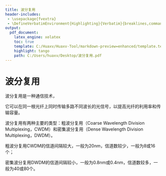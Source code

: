 ```yaml
---
title: 波分复用
header-includes:
 - \usepackage{fvextra}
 - \DefineVerbatimEnvironment{Highlighting}{Verbatim}{breaklines,commandchars=\\\{\}}
output:
  pdf_document:
    latex_engine: xelatex
    toc: true
    template: C:/Huaxv/Huaxv-Tool/markdown-preview=enhanced/template.tex
    highlight: tango
    path: C:/Users/huaxv/Desktop/波分复用.pdf
---
```


# 波分复用

波分复用是一种通信技术，

它可以在同一根光纤上同时传输多路不同波长的光信号，以提高光纤的利用率和传输容量。

波分复用有两种主要的类型：粗波分复用（Coarse Wavelength Division Multiplexing，CWDM）和密集波分复用（Dense Wavelength Division Multiplexing，DWDM）。

粗波分复用CWDM的信道间隔较大，一般为20nm，信道数较少，一般为8或16个；

密集波分复用DWDM的信道间隔较小，一般为0.8nm或0.4nm，信道数较多，一般为40或80个。
